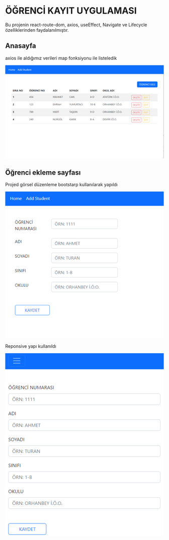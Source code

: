 
# ÖĞRENCİ KAYIT UYGULAMASI

Bu projenin react-route-dom, axios, useEffect, Navigate ve Lifecycle özelliklerinden faydalanılmıştır.


## Anasayfa
axios ile aldığımız verileri map fonksiyonu ile listeledik

![Uygulama Ekran Görüntüsü](https://github.com/emrahyumurtaci/student-app/blob/main/src/image/anasayfa.png?raw=true)

## Öğrenci ekleme sayfası
Projed görsel düzenleme bootstarp kullanılarak yapıldı

![Uygulama Ekran Görüntüsü](https://github.com/emrahyumurtaci/student-app/blob/main/src/image/addStudent.png?raw=true) 

Reponsive yapı kullanıldı

![Uygulama Ekran Görüntüsü](https://github.com/emrahyumurtaci/student-app/blob/main/src/image/addStudentSmall.png?raw=true)